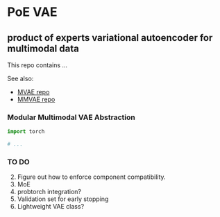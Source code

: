 # PoE VAE

## product of experts variational autoencoder for multimodal data


This repo contains ...

See also:

* [MVAE repo](https://github.com/mhw32/multimodal-vae-public)
* [MMVAE repo](https://github.com/iffsid/mmvae)


### Modular Multimodal VAE Abstraction

```python
import torch

# ...
```



### TO DO

2. Figure out how to enforce component compatibility.
7. MoE
9. probtorch integration?
12. Validation set for early stopping
14. Lightweight VAE class?
